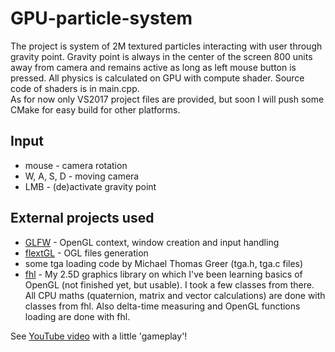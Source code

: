 # GPU-particle-system
The project is system of 2M textured particles interacting with user through gravity point. Gravity point is always in the center of the screen 800 units away from camera and remains active as long as left mouse button is pressed. All physics is calculated on GPU with compute shader. Source code of shaders is in main.cpp.  
As for now only VS2017 project files are provided, but soon I will push some CMake for easy build for other platforms.  

## Input
* mouse - camera rotation
* W, A, S, D - moving camera
* LMB - (de)activate gravity point

## External projects used
* [GLFW](https://github.com/glfw/glfw) - OpenGL context, window creation and input handling
* [flextGL](https://github.com/ginkgo/flextGL) - OGL files generation
* some tga loading code by Michael Thomas Greer (tga.h, tga.c files)
* [fhl](https://github.com/Crisspl/fhl) - My 2.5D graphics library on which I've been learning basics of OpenGL (not finished yet, but usable). I took a few classes from there. All CPU maths (quaternion, matrix and vector calculations) are done with classes from fhl. Also delta-time measuring and OpenGL functions loading are done with fhl.  
  
See [YouTube video](https://youtu.be/TvJGFqh-pmM) with a little 'gameplay'!
